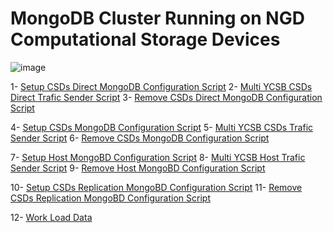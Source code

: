 # MongoDB Cluster Running on NGD Computational Storage Devices

![image](https://user-images.githubusercontent.com/31414094/138504227-e08cfec2-5d68-4a47-ae08-8e63d12ba15f.png)

1- [Setup CSDs Direct MongoDB Configuration Script](./Setup_CSDs_Direct_mongodb.sh)
2- [Multi YCSB CSDs Direct Trafic Sender Script](./Multi_ycsb_CSDs_Direct.sh)
3- [Remove CSDs Direct MongoDB Configuration Script](./Remove_CSDs_Direct_mongodb.sh)

4- [Setup CSDs MongoDB Configuration Script](./Setup_CSDs_mongodb.sh)
5- [Multi YCSB CSDs Trafic Sender Script](./Multi_ycsb_CSDs.sh)
6- [Remove CSDs MongoDB Configuration Script](./Remove_CSDs_mongodb.sh)

7- [Setup Host MongoBD Configuration Script](./Setup_Host_mongodb.sh)
8- [Multi YCSB Host Trafic Sender Script](./Multi_ycsb_Host.sh)
9- [Remove Host MongoBD Configuration Script](./Remove_Host_mongodb.sh)

10- [Setup CSDs Replication MongoBD Configuration Script](./Setup_CSDs_Replication_mongodb.sh)
11- [Remove CSDs Replication MongoBD Configuration Script](./Remove_CSDs_Replication_mongodb.sh)

12- [Work Load Data](./workloada)
